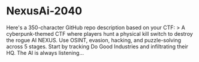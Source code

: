 # NexusAi-2040
Here's a 350-character GitHub repo description based on your CTF:  > A cyberpunk-themed CTF where players hunt a physical kill switch to destroy the rogue AI NEXUS. Use OSINT, evasion, hacking, and puzzle-solving across 5 stages. Start by tracking Do Good Industries and infiltrating their HQ. The AI is always listening... 
